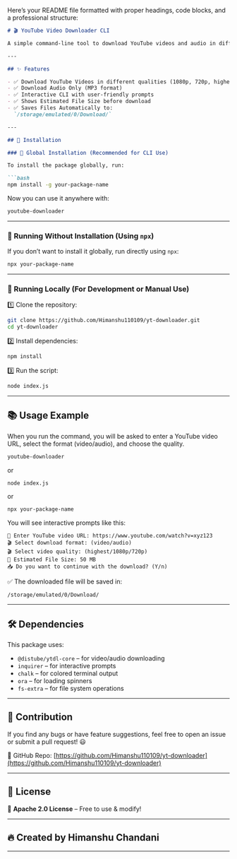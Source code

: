 Here’s your README file formatted with proper headings, code blocks, and a professional structure:

```markdown
# 🎬 YouTube Video Downloader CLI

A simple command-line tool to download YouTube videos and audio in different qualities effortlessly.

---

## ✨ Features

- ✅ Download YouTube Videos in different qualities (1080p, 720p, highest)
- ✅ Download Audio Only (MP3 format)
- ✅ Interactive CLI with user-friendly prompts
- ✅ Shows Estimated File Size before download
- ✅ Saves Files Automatically to:  
  `/storage/emulated/0/Download/`

---

## 📌 Installation

### 🔹 Global Installation (Recommended for CLI Use)

To install the package globally, run:

```bash
npm install -g your-package-name
```

Now you can use it anywhere with:

```bash
youtube-downloader
```

---

### 🔹 Running Without Installation (Using `npx`)

If you don’t want to install it globally, run directly using `npx`:

```bash
npx your-package-name
```

---

### 🔹 Running Locally (For Development or Manual Use)

1️⃣ Clone the repository:

```bash
git clone https://github.com/Himanshu110109/yt-downloader.git
cd yt-downloader
```

2️⃣ Install dependencies:

```bash
npm install
```

3️⃣ Run the script:

```bash
node index.js
```

---

## 📚 Usage Example

When you run the command, you will be asked to enter a YouTube video URL, select the format (video/audio), and choose the quality.

```bash
youtube-downloader
```

or

```bash
node index.js
```

or

```bash
npx your-package-name
```

You will see interactive prompts like this:

```
🔗 Enter YouTube video URL: https://www.youtube.com/watch?v=xyz123  
🎬 Select download format: (video/audio)  
🎬 Select video quality: (highest/1080p/720p)  
📂 Estimated File Size: 50 MB  
📥 Do you want to continue with the download? (Y/n)
```

✅ The downloaded file will be saved in:

```
/storage/emulated/0/Download/
```

---

## 🛠 Dependencies

This package uses:

- `@distube/ytdl-core` – for video/audio downloading
- `inquirer` – for interactive prompts
- `chalk` – for colored terminal output
- `ora` – for loading spinners
- `fs-extra` – for file system operations

---

## 🤝 Contribution

If you find any bugs or have feature suggestions, feel free to open an issue or submit a pull request! 😃

🔗 GitHub Repo: [https://github.com/Himanshu110109/yt-downloader](https://github.com/Himanshu110109/yt-downloader)

---

## 📜 License

📝 **Apache 2.0 License** – Free to use & modify!

---

## 🔥 Created by Himanshu Chandani

---